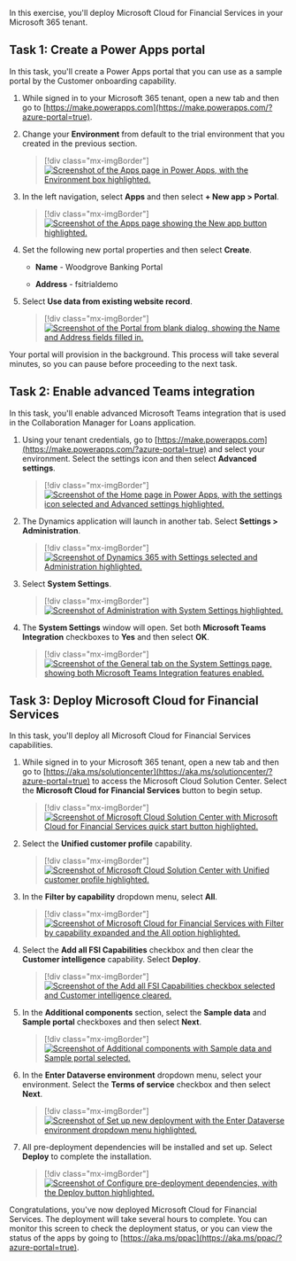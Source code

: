In this exercise, you'll deploy Microsoft Cloud for Financial Services in your Microsoft 365 tenant.

## Task 1: Create a Power Apps portal

In this task, you'll create a Power Apps portal that you can use as a sample portal by the Customer onboarding capability.

1. While signed in to your Microsoft 365 tenant, open a new tab and then go to [https://make.powerapps.com](https://make.powerapps.com/?azure-portal=true).

1. Change your **Environment** from default to the trial environment that you created in the previous section.

    > [!div class="mx-imgBorder"]
    > [![Screenshot of the Apps page in Power Apps, with the Environment box highlighted.](../media/trial-environment.png)](../media/trial-environment.png#lightbox)

1. In the left navigation, select **Apps** and then select **+ New app > Portal**.

    > [!div class="mx-imgBorder"]
    > [![Screenshot of the Apps page showing the New app button highlighted.](../media/new-app.png)](../media/new-app.png#lightbox)

1. Set the following new portal properties and then select **Create**.

    - **Name** - Woodgrove Banking Portal

    - **Address** - fsitrialdemo

1. Select **Use data from existing website record**.

    > [!div class="mx-imgBorder"]
    > [![Screenshot of the Portal from blank dialog, showing the Name and Address fields filled in.](../media/portal.png)](../media/portal.png#lightbox)

Your portal will provision in the background. This process will take several minutes, so you can pause before proceeding to the next task.

## Task 2: Enable advanced Teams integration

In this task, you'll enable advanced Microsoft Teams integration that is used in the Collaboration Manager for Loans application.

1. Using your tenant credentials, go to [https://make.powerapps.com](https://make.powerapps.com/?azure-portal=true) and select your environment. Select the settings icon and then select **Advanced settings**.

    > [!div class="mx-imgBorder"]
    > [![Screenshot of the Home page in Power Apps, with the settings icon selected and Advanced settings highlighted.](../media/advanced.png)](../media/advanced.png#lightbox)

1. The Dynamics application will launch in another tab. Select **Settings > Administration**.

    > [!div class="mx-imgBorder"]
    > [![Screenshot of Dynamics 365 with Settings selected and Administration highlighted.](../media/administration.png)](../media/administration.png#lightbox)

1. Select **System Settings**.

    > [!div class="mx-imgBorder"]
    > [![Screenshot of Administration with System Settings highlighted.](../media/system.png)](../media/system.png#lightbox)

1. The **System Settings** window will open. Set both **Microsoft Teams Integration** checkboxes to **Yes** and then select **OK**.

    > [!div class="mx-imgBorder"]
    > [![Screenshot of the General tab on the System Settings page, showing both Microsoft Teams Integration features enabled.](../media/teams.png)](../media/teams.png#lightbox)

## Task 3: Deploy Microsoft Cloud for Financial Services

In this task, you'll deploy all Microsoft Cloud for Financial Services capabilities.

1. While signed in to your Microsoft 365 tenant, open a new tab and then go to [https://aka.ms/solutioncenter](https://aka.ms/solutioncenter/?azure-portal=true) to access the Microsoft Cloud Solution Center. Select the **Microsoft Cloud for Financial Services** button to begin setup.

    > [!div class="mx-imgBorder"]
    > [![Screenshot of Microsoft Cloud Solution Center with Microsoft Cloud for Financial Services quick start button highlighted.](../media/cloud.png)](../media/cloud.png#lightbox)

1. Select the **Unified customer profile** capability.

    > [!div class="mx-imgBorder"]
    > [![Screenshot of Microsoft Cloud Solution Center with Unified customer profile highlighted.](../media/unified.png)](../media/unified.png#lightbox)

1. In the **Filter by capability** dropdown menu, select **All**.

    > [!div class="mx-imgBorder"]
    > [![Screenshot of Microsoft Cloud for Financial Services with Filter by capability expanded and the All option highlighted.](../media/capability.png)](../media/capability.png#lightbox)

1. Select the **Add all FSI Capabilities** checkbox and then clear the **Customer intelligence** capability. Select **Deploy**.

    > [!div class="mx-imgBorder"]
    > [![Screenshot of the Add all FSI Capabilities checkbox selected and Customer intelligence cleared.](../media/add-all.png)](../media/add-all.png#lightbox)

1. In the **Additional components** section, select the **Sample data** and **Sample portal** checkboxes and then select **Next**.

    > [!div class="mx-imgBorder"]
    > [![Screenshot of Additional components with Sample data and Sample portal selected.](../media/sample.png)](../media/sample.png#lightbox)

1. In the **Enter Dataverse environment** dropdown menu, select your environment. Select the **Terms of service** checkbox and then select **Next**.

    > [!div class="mx-imgBorder"]
    > [![Screenshot of Set up new deployment with the Enter Dataverse environment dropdown menu highlighted.](../media/deployment.png)](../media/deployment.png#lightbox)

1. All pre-deployment dependencies will be installed and set up. Select **Deploy** to complete the installation.

    > [!div class="mx-imgBorder"]
    > [![Screenshot of Configure pre-deployment dependencies, with the Deploy button highlighted.](../media/deploy.png)](../media/deploy.png#lightbox)

Congratulations, you've now deployed Microsoft Cloud for Financial Services. The deployment will take several hours to complete. You can monitor this screen to check the deployment status, or you can view the status of the apps by going to [https://aka.ms/ppac](https://aka.ms/ppac/?azure-portal=true).
